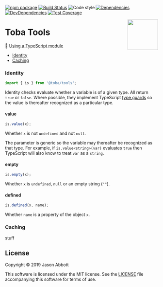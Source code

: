 [![npm package](https://img.shields.io/npm/v/@toba/tools.svg)](https://www.npmjs.org/package/@toba/tools)
[![Build Status](https://travis-ci.org/toba/tools.svg?branch=master)](https://travis-ci.org/toba/tools)
![Code style](https://img.shields.io/badge/code_style-prettier-ff69b4.svg)
[![Dependencies](https://img.shields.io/david/toba/tools.svg)](https://david-dm.org/toba/tools)
[![DevDependencies](https://img.shields.io/david/dev/toba/tools.svg)](https://david-dm.org/toba/tools#info=devDependencies&view=list)
[![Test Coverage](https://codecov.io/gh/toba/tools/branch/master/graph/badge.svg)](https://codecov.io/gh/toba/tools)

<img src='https://toba.github.io/about/images/logo-colored.svg' width="100" align="right"/>

# Toba Tools

📖 [Using a TypeScript module](https://toba.github.io/about/usage)

-  [Identity](#identity)
-  [Caching](#caching)

### Identity

```ts
import { is } from '@toba/tools';
```

Identity checks evaluate whether a variable is of a given type. All return `true` or `false`. Where possible, they implement TypeScript [type guards](https://www.typescriptlang.org/docs/handbook/advanced-types.html#user-defined-type-guards) so the value is thereafter recognized as a particular type.

#### value

```ts
is.value(x);
```

Whether `x` is not `undefined` and not `null`.

The parameter is generic so the variable may thereafter be recognized as that type. For example, if `is.value<string>(var)` evaluates `true` then TypeScript will also know to treat `var` as a `string`.

#### empty

```ts
is.empty(x);
```

Whether `x` is `undefined`, `null` or an empty string (`""`).

#### defined

```ts
is.defined(x, name);
```

Whether `name` is a property of the object `x`.

### Caching

stuff

## License

Copyright &copy; 2019 Jason Abbott

This software is licensed under the MIT license. See the [LICENSE](./LICENSE) file
accompanying this software for terms of use.

